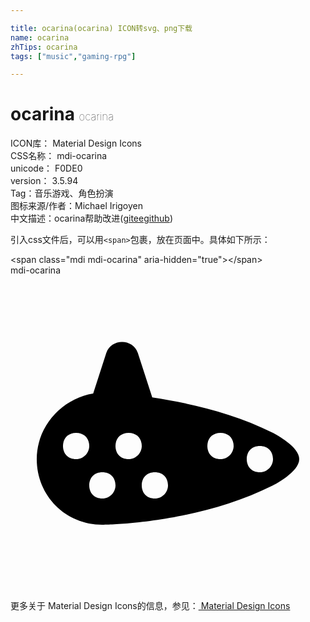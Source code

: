 ```yaml
---

title: ocarina(ocarina) ICON转svg、png下载
name: ocarina
zhTips: ocarina
tags: ["music","gaming-rpg"]

---
```


# ocarina  <small style="font-size: 60%;font-weight: 100">ocarina</small>


<div class="detail-page">
<p>
<span>
ICON库：
<span class="badge-secondary badge">Material Design Icons</span> 
</span>
<br/>
<span>
CSS名称：
<span class="badge-secondary badge">mdi-ocarina</span> 
</span>
<br/>
<span>
unicode：
<span class="badge-secondary badge">F0DE0</span> 
<copy-btn content='F0DE0' btn-title=""></copy-btn>
<copy-btn :content='String.fromCodePoint(parseInt("F0DE0", 16))' btn-title="复制U"></copy-btn>
</span>
<br/>
<span>
version：
<span class="badge-secondary badge">3.5.94</span> 
</span><br/><span>Tag：<span class="badge-light badge"><router-link to="/tags/music.html">音乐</router-link></span><span class="badge-light badge"><router-link to="/tags/gaming-rpg.html">游戏、角色扮演</router-link></span></span>
<br/>
<span>图标来源/作者：<span class="badge-light badge">Michael Irigoyen</span></span> 
<br/>
<span class="zh-detail">中文描述：<span class="badge-primary badge">ocarina</span><span class="help-link"><span>帮助改进</span>(<a href="https://gitee.com/liuwave/icon-helper/edit/master/json/material/ocarina.json" target="_blank" rel="noopener noreferrer">gitee</a><a href="https://github.com/liuwave/icon-helper/edit/master/json/material/ocarina.json" target="_blank" rel="noopener noreferrer">github</a></span>)</span><br/>
</p>
</div>
<div class="alert alert-dark">
  <i class="mdi mdi-ocarina mdi-48px"></i>
  <i class="mdi mdi-ocarina mdi-36px"></i>
  <i class="mdi mdi-ocarina mdi-24px"></i>
  <i class="mdi mdi-ocarina mdi-18px"></i>
</div>
<div>
  <p>引入css文件后，可以用<code>&lt;span&gt;</code>包裹，放在页面中。具体如下所示：    
  </p>
  <div class="alert alert-primary" style="font-size: 14px">
    &lt;span class="mdi mdi-ocarina" aria-hidden="true"&gt;&lt;/span&gt;
    <copy-btn content='<span class="mdi mdi-ocarina" aria-hidden="true"></span>'></copy-btn>
  </div>
  <div class="alert alert-secondary">
    <i class="mdi mdi-ocarina"
    style="font-size: 24px"
    aria-hidden="true"></i> mdi-ocarina
    <copy-btn content="mdi-ocarina" btn-title="复制图标名称"></copy-btn>
  </div>
</div>
<div id="svg" class="svg-wrap">
<svg xmlns="http://www.w3.org/2000/svg" viewBox="0 0 24 24"><path d="M20,12C16.8,10.4 13.4,9.7 10.8,9.3L9.7,5.9C9.3,4.8 7.7,4.8 7.3,5.9L6.3,9C3.9,9.4 2,11.5 2,14C2,16.8 4.2,19 7,19C7,19 14,19 20,16C20,16 22,15 22,14C22,13 20,12 20,12M5,14C4.4,14 4,13.6 4,13C4,12.4 4.4,12 5,12C5.6,12 6,12.4 6,13C6,13.5 5.6,14 5,14M7,17C6.4,17 6,16.6 6,16C6,15.4 6.4,15 7,15C7.6,15 8,15.4 8,16C8,16.5 7.6,17 7,17M9,14C8.4,14 8,13.6 8,13C8,12.4 8.4,12 9,12C9.6,12 10,12.4 10,13C10,13.5 9.6,14 9,14M11,17C10.4,17 10,16.6 10,16C10,15.4 10.4,15 11,15C11.6,15 12,15.4 12,16C12,16.5 11.6,17 11,17M16,14C15.4,14 15,13.6 15,13C15,12.4 15.4,12 16,12C16.6,12 17,12.4 17,13C17,13.5 16.6,14 16,14M19,15C18.4,15 18,14.6 18,14C18,13.4 18.4,13 19,13C19.6,13 20,13.4 20,14C20,14.5 19.6,15 19,15Z" /></svg>
</div>
<detail full-name='mdi-ocarina'></detail>
    
<div><p>更多关于 Material Design Icons的信息，参见：<a target="_blank" href="https://iconhelper.cn/material.html"> Material Design Icons</a>
</p></div>
